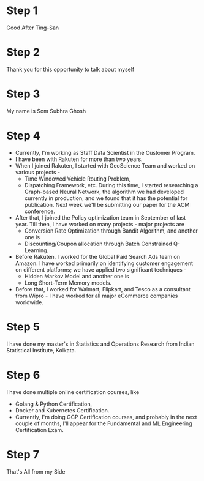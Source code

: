 # Step 1
Good After Ting-San

# Step 2
Thank you for this opportunity to talk about myself

# Step 3
My name is Som Subhra Ghosh

# Step 4
- Currently, I'm working as Staff Data Scientist in the Customer Program. 
- I have been with Rakuten for more than two years. 
- When I joined Rakuten, I started with GeoScience Team and worked on various projects - 
	- Time Windowed Vehicle Routing Problem, 
	- Dispatching Framework, etc. 
During this time, I started researching a Graph-based Neural Network, the algorithm we had developed currently in production, and we found that it has the potential for publication. Next week we'll be submitting our paper for the ACM conference.
- After that, I joined the Policy optimization team in September of last year. Till then, I have worked on many projects - major projects are 
	- Conversion Rate Optimization through Bandit Algorithm, and another one is
	- Discounting/Coupon allocation through Batch Constrained Q-Learning. 
- Before Rakuten, I worked for the Global Paid Search Ads team on Amazon. I have worked primarily on identifying customer engagement on different platforms; we have applied two significant techniques - 
	- Hidden Markov Model and another one is
	- Long Short-Term Memory models. 
- Before that, I worked for Walmart, Flipkart, and Tesco as a consultant from Wipro - I have worked for all major eCommerce companies worldwide.

# Step 5
I have done my master's in Statistics and Operations Research from Indian Statistical Institute, Kolkata. 

# Step 6
I have done multiple online certification courses, like 
- Golang & Python Certification, 
- Docker and Kubernetes Certification. 
- Currently, I'm doing GCP Certification courses, and probably in the next couple of months, I'll appear for the Fundamental and ML Engineering Certification Exam.

# Step 7
That's All from my Side